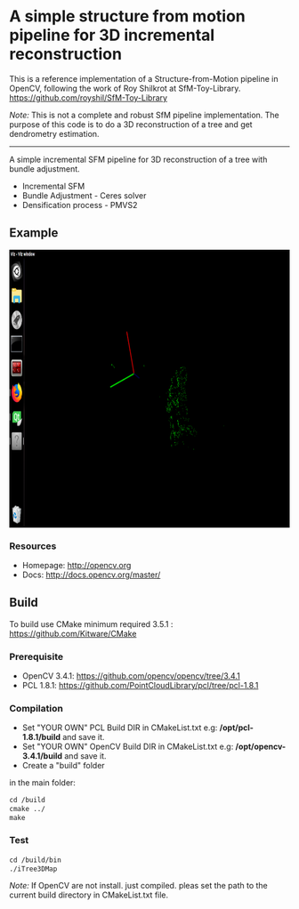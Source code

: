 
# A simple structure from motion pipeline for 3D incremental reconstruction

This is a reference implementation of a Structure-from-Motion pipeline in OpenCV, following the work of Roy Shilkrot at SfM-Toy-Library. https://github.com/royshil/SfM-Toy-Library

*Note:* This is not a complete and robust SfM pipeline implementation. The purpose of this code is to do a 3D reconstruction of a tree and get dendrometry estimation. 

----------------------

A simple incremental SFM pipeline for 3D reconstruction of a tree with bundle adjustment. 
* Incremental SFM
* Bundle Adjustment - Ceres solver
* Densification process - PMVS2 

## Example

<img src="./imgs/example.png" align="center" height="500" width="950"><br>

### Resources

* Homepage: <http://opencv.org>
* Docs: <http://docs.opencv.org/master/>

## Build 

To build use CMake minimum required 3.5.1 : https://github.com/Kitware/CMake

### Prerequisite
- OpenCV 3.4.1: https://github.com/opencv/opencv/tree/3.4.1
- PCL 1.8.1: https://github.com/PointCloudLibrary/pcl/tree/pcl-1.8.1

### Compilation
* Set "YOUR OWN" PCL Build DIR in CMakeList.txt e.g: **/opt/pcl-1.8.1/build** and save it.
* Set "YOUR OWN" OpenCV Build DIR in CMakeList.txt e.g: **/opt/opencv-3.4.1/build** and save it.
* Create a "build" folder

in the main folder:

    cd /build  
    cmake ../
    make
 	 
### Test
	cd /build/bin
	./iTree3DMap

*Note:*
If OpenCV are not install. just compiled. pleas set the path to the current build directory in CMakeList.txt file.



